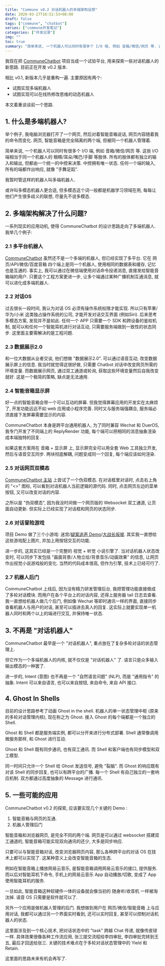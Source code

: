 ```yaml
---
title: "Commune v0.2 对话机器人的多端架构设想"
date: 2020-03-27T16:52:53+08:00
draft: false
tags: ["commune", "chatbot"]
series: ["commune开发笔记"]
categories: ["开发记录"]
img: ""
toc: true
summary: "简单来说, 一个机器人可以同时有很多个 I/O 端, 例如 音箱/微信/网页 等. 这些 I/O 端相当于同一个机器人的 眼睛/耳朵/嘴巴/手脚 等肢体.所有的肢体都有独立的输入和输出, 但都由一个统一的中控来决策. 中控拥有唯一状态.任何一个端的输入, 所有的端都作出响应."
---
```


我现在把 [CommuneChatbot](https://github.com/thirdgerb/chatbot) 项目当成一个试验平台,
用来探索一些对话机器人的新思路. 目前正在开发 v0.2 版本.

相比 v0.1, 新版本几乎是重构一遍. 主要原因有两个:

- 试图实现多端机器人
- 试图实现可以在线热修改思维的动态机器人

本文着重谈谈前一个思路.

## 1. 什么是多端机器人?

举个例子, 我电脑浏览器打开了一个网页, 然后对着智能音箱说话, 网页内容随着我的命令而变化.
网页, 智能音箱是完全隔离的两个端, 但被同一个机器人管理着.

简单来说, 一个机器人可以同时有很多个 I/O 端, 例如 音箱/微信/网页 等.
这些 I/O 端相当于同一个机器人的 眼睛/耳朵/嘴巴/手脚 等肢体.
所有的肢体都有独立的输入和输出, 但都由一个统一的中控来决策.
中控拥有唯一状态.
任何一个端的输入, 所有的端都作出响应, 就像 "手舞足蹈".

我暂时管这样的机器人叫多端机器人.

或许叫多模态机器人更合适, 但多模态这个词一般都是机器学习领域在用,
每每让他们产生很多歧义的联想, 尽量先不说多模态.


## 2. 多端架构解决了什么问题?

一系列现实的应用动机, 使得 CommuneChatbot 的设计思路走向了多端机器人. 我举几个例子:

### 2.1 多平台机器人

[CommuneChatbot](https://github.com/thirdgerb/chatbot) 虽然还不是一个多端的机器人, 但已经实现了多平台.
它在 网页/API/微信/百度音箱 四个端上是同一个机器人, 使用相同的数据表和缓存, 记忆也是互通的.
事实上, 我可以通过在微信端使用对话命令投递消息, 直接发给智能音箱端的用户.
只要这个工程方案更进一步, 让多个端通过某种广播机制互通消息, 就可以进化成多端机器人.

### 2.2 对话OS

过去很长一段时间, 我认为对话 OS 必须有操作系统权限才能实现.
所以只有苹果/华为/小米 这类独占操作系统的公司, 才能开发对话交互界面 (例如Siri).
后来思考多模态方案, 发现并不是如此.
任何一个 APP 只需要一个 SDK 和跨设备的鉴权机制, 就可以和任何一个智能耳机进行对话互动,
只需要服务端做到一致性的状态同步.
这里面主要需解决的是工程问题.

### 2.3 数据展示2.0

和一位大数据从业者交谈, 他们想做 "数据展示2.0".
可以通过语音互动, 改变数据展示屏上的信息.
我当时就觉得这很好做, 只需要 Chatbot 对话中改变网页所需的环境变量.
而数据展示网页, 通过双工通道或轮询, 获取这些环境变量然后自我改变就好.
这是一个极简的策略, 缺点是无法通用.

### 2.4 智能音箱显示屏

好一点的智能音箱会带一个可以互动的屏幕.
但我觉得屏幕应用的开发实在太麻烦了, 开发功能远远不如 web 应用或小程序完善.
同时又与服务端强耦合, 服务端必须直接下发屏幕需要显示的内容.

CommuneChatbot 本身是跨平台通用机器人, 为了同时兼容 Wechat 和 DuerOS,
我专门开发了不同端上的 ReplyRender 功能, 每个端可以把相同的消息抽象渲染成本端独特的回复.

如果这套方案用在 音箱 + 显示屏 上, 显示屏完全可以用全套 Web 工具独立开发,
然后与语音交互同步. 两块彻底解耦, 问题变成同一个回复, 每个端应该如何渲染.

### 2.5 对话网页双模态

[CommuneChatbot 主站](https://communechatbot.com) 上尝试了一个伪双模态.
在对话框里对话时, 点击右上角的 "<>" 图标, 可以看到对话机器人当前逻辑的源代码.
同时, 点击网页左边的菜单按钮, 又可以改变对话的内容.

之所以是 "伪双模态", 因为我没时间做一个网页版的 Websocket 双工通道, 让页面自动更新.
但实际上已经实现了对话框和网页的状态同步.

### 2.6 对话冒险游戏

项目 Demo 做了三个小游戏: 迷宫/[疑案追声 Demo](https://communechatbot.com/?scene=unheard)/[大战长坂坡](https://communechatbot.com/?scene=story).
其实我一直想给这些游戏配上图片, 并加上用按钮交互的功能.

进一步的, 这其实已经是一个完整的 视觉 + 听觉 小说引擎了.
当对话机器人状态改变时, 可以同步下发包括 "画面背景/人物立绘/背景音乐/动画效果" 的信息, 让网页作出视觉小说游戏般的变化. 当然的代码成本很高, 但作为引擎, 技术上已经可行了.

### 2.7 机器人后门

CommuneChatbot 上线后, 因为没有精力研发管理后台, 我把管理功能直接做成了多轮对话模块.
而用户在各个平台上的对话内容, 还得上服务器 tail 日志去查看.
我一直想给机器人做几个后门, 例如像 Wechat 等即时通讯一样的界面, 直接同步查看机器人与用户的对话, 甚至可以插进去真人的回复.
这实际上就要实现单一机器人同时和两个以上的端进行交互, 并保持唯一状态.

## 3. 不再是 "对话机器人"

CommuneChatbot 最早是一个 "对话机器人", 重点放在了复杂多轮对话的状态管理上.

但它作为一个多端机器人的内核, 就不仅仅是 "对话机器人" 了. 语言只是众多输入输出模态的一种罢了.

进一步的, Intent (意图) 也不再是一个 "自然语言问题" (NLP), 而是 "通用指令" 的抽象.
Intent 可以来自语言, 也可以来自按钮, 来自命令, 来自 API 接口.

## 4. Ghost In Shells

目前的设计思路参考了动画 Ghost in the shell.
机器人的单一状态管理中枢 (原来的多轮对话管理内核), 现在称之为 Ghost.
接入 Ghost 的每个端都是一个独立的 Shell.

Ghost 和 Shell 都是服务端实例, 都可以分开来进行分布式部署.
Shell 通常像调用微服务那样, 和 Ghost 进行互动.

Ghost 和 Shell 既有同步通讯, 也有双工通讯. 而 Shell 和客户端也有同步模型和双工模型.

同一时间只允许一个 Shell 给 Ghost 发送信号, 避免 "裂脑". 而 Ghost 的响应既有对该 Shell 的同步回复, 也可以有跨平台的广播. 每一个 Shell 有自己独立的一套响应机制. 双方都通过高度抽象的 Message 进行通讯.

## 5. 一些可能的应用

CommuneChatbot v0.2 的探索, 应该要实现几个关键的 Demo :

1. 智能音箱与网页的互通.
2. 机器人管理后门

智能音箱和浏览器网页, 是完全不同的两个端. 网页是可以通过 websocket 搭建双工通道的,
智能音箱可能实现双向通讯的还少, 大多是同步响应.

只要可以与智能音箱对话, 改变浏览器网页内容, 那么各种跨平台的对话 OS 在技术上都可以实现了.
这某种意义上会改变智能音箱的生态.

例如在智能音箱上播放网易云音乐, 是智能音箱调用网易云音乐的接口, 提供服务.
而以后对智能耳机下命令, 手机上的网易云音乐 App 自动播放/切歌, 变成了 App 使用智能耳机的服务.

一旦如此, 智能音箱这种软硬件一体的设备就会像当初的 随身听/收音机 一样被淘汰掉. 语音 OS 只需要是软件就可以了.


另外一个应用是做机器人管理的后门.
我想做到用户在 网页/微信/智能音箱 上与应用对话, 我都可以通过另一个界面实时看到, 还可以实时回复, 甚至可以控制对话机器人的状态.

这里面涉及到一个核心技术, 把对话状态中的 "task" 跨越 Chat 传递, 就像传皮球一样.
具体效果很像各种工作流应用, 张三提交流程给李四审批, 李四审批完转到王五, 最后才回送给张三.
关键的技术难点在于多轮对话状态管理中的 Yield 和 Retain.

这里面的思路未来有机会再写了.



